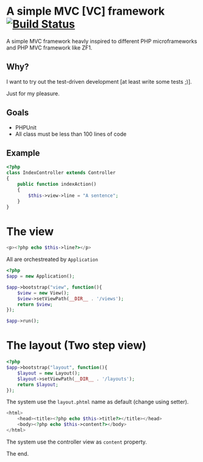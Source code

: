 # A simple MVC [VC] framework [![Build Status](https://secure.travis-ci.org/wdalmut/simple-mvc.png)](http://travis-ci.org/wdalmut/simple-mvc?branch=master)

A simple MVC framework heavly inspired to different PHP microframeworks and
PHP MVC framework like ZF1.

## Why?

I want to try out the test-driven development [at least write some tests ;)].

Just for my pleasure.

## Goals

 * PHPUnit
 * All class must be less than 100 lines of code
 
## Example

```php
<?php
class IndexController extends Controller
{
    public function indexAction()
    {
        $this->view->line = "A sentence";
    }
}
```

# The view

```php
<p><?php echo $this->line?></p>
```

All are orchestreated by `Application`

```php
<?php
$app = new Application();

$app->bootstrap("view", function(){
    $view = new View();
    $view->setViewPath(__DIR__ . '/views');
    return $view;
});

$app->run();
```

# The layout (Two step view)

```php
<?php
$app->bootstrap("layout", function(){
    $layout = new Layout();
    $layout->setViewPath(__DIR__ . '/layouts');
    return $layout;
});
```

The system use the `layout.phtml` name as default (change using setter).

```php
<html>
    <head><title><?php echo $this->title?></title></head>
    <body><?php echo $this->content?></body>
</html>
```

The system use the controller view as `content` property.

The end.
